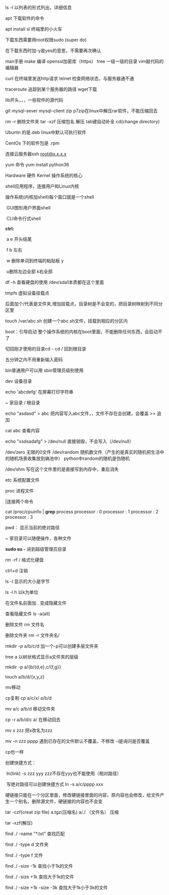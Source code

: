 ls -l 以列表的形式列出，详细信息

apt 下载软件的命令

apt install sl   终端里的小火车

下载东西需要用root权限sudo  (super do)

在下载东西时加-y是yes的意思，不需要再次确认

man手册 make 编译 openssl加密库（https） tree 一级一级的目录  vim敲代码的编辑器

curl 在终端里发送http请求 	telnet	检查网络状态，与服务器通不通 

traceroute 追踪到某个服务器的路径  wget下载

lib开头，，，一些软件的源代码

git  mysql-sever  mysql-client   zip   p7zip在linux中解压rar软件，不能压缩回去

rm -r  删除文件夹    tar -xzf 压缩包名   解压    tab键自动补全   cd(change directory)

Ubuntn  的是.deb  linux中默认可执行软件



CentOs  下的软件包是  .rpm

连接云服务器ssh root@x.x.x.x

yum  命令  yum install python36







Hardware   硬件   Kernel 操作系统的核心

shell应用程序，连接用户和Linux内核

操作系统(内核加shell)每个窗口就是一个shell

​	GUI图形用户界面shell

​	CLI命令行式shell

**ctrl:**

​	a  e 开头结尾

​	f  b  左右

​	w 删除单词到终端的粘贴板  y

​	u删除左边全部   k右全部







df -h 查看硬盘的使用 		/dev/sda1本质都在这个里面

tmpfs  虚拟设备挂载点

后面加个/代表是文件夹,增加挂载点，目录树是不会变的，把目录树映射到不同分区里

touch /var/abc.sh    创建一个abc.sh文件，挂载到相应的分区内

boot：引导启动 	整个操作系统的内核在boot里面，不能删除任何东西，会启动不了

切回刚才使用的目录cd -			 cd /   回到根目录

五分钟之内不用重新输入密码

bin普通用户可以用  sbin管理员级别使用

dev 设备目录

echo 'abcdefg'   在屏幕打印字符串

~  家目录  / 根目录

echo "asdasd" > abc  把内容写入abc文件，，文件不存在会创建，会覆盖    	>>  追加

cat abc 查看内容

 echo "xsdsadafg" > /dev/null 直接销毁，不会写入（/dev/null）

/dev/zero   无限的0文件   /dev/random  随机数文件（产生的是真实的随机把生活中的随机场景收集放到熵池中）   python中random的随机是伪随机

/dev/shm   写在这个文件里的是直接写到内存中，重启消失

etc  系统配置文件

proc  进程文件

|连接两个命令

 cat /proc/cpuinfo | **grep** process
processor	: 0
processor	: 1
processor	: 2
processor	: 3

pwd： 显示当前的绝对路径

~ 家目录可以随便操作，各种文件

**sudo  su  -**  进到超级管理员目录

rm -rf  / 格式化硬盘

ctrl+d 注销

ls -l  显示的大小是字节

ls -l h 以k为单位

在文件名前面加   .   变成隐藏文件

查看隐藏文件  ls -a(all)

删除文件  rm  文件名

删除文件夹 rm -r 文件夹名/

mkdir -p a/b/c/d   加一个-p可以创建多层文件夹

tree a  以树状格式显示a文件夹的层级

mkdir -p a/{b/{d,e},c/{f,g}}

touch a/b/d/{x,y,z}

mv移动

cp复制  cp a/c/x/ a/b/d

mv a/c a/b/d  移动文件夹

cp -r a/b/d/c a/   在移动回去

mv x zzz   把x改名为zzz



mv -n zzz pppp  遇到已存在的文件默认不覆盖，不修改		-i是询问是否覆盖

cp也一样

创建快捷方式：

​	ln(link) -s zzz yyy   zzz不存在yyy也不能使用（相对路径）

​	写绝对路径可以创建快捷方式  ln -s a/c/pppp xxx

硬链接只能在一个分区里面，修改硬链接里面的内容，原内容也会修改，给文件产生一个别名，删除源文件，硬链接的内容也不会变

tar -czf(creat zip file)  a.tgz(压缩名)  a/./.（文件名）	压缩

tar -xzf(解压)

find ./ -name "*.txt"  查找匹配

find ./ -type d  文件夹

find ./ -type f  文件

 find ./ -size -1k 查找小于1k的文件

 find ./ -size +1k 查找大于1k的文件

 find ./ -size +1k -size -3k 查找大于1k小于3k的文件


